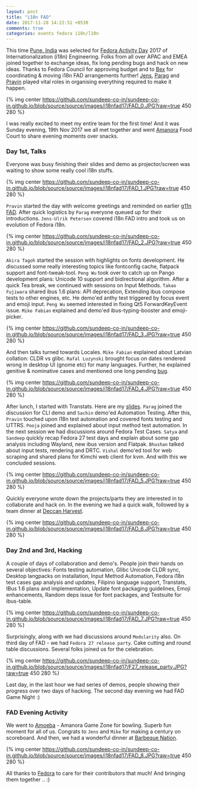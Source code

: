 ```yaml
---
layout: post
title: "i18n FAD"
date: 2017-11-28 14:22:51 +0530
comments: true
categories: events fedora i18n/l10n
---
```


This time [Pune, India](https://en.wikipedia.org/wiki/Pune) was selected for [Fedora Activity Day](https://fedoraproject.org/wiki/FAD_I18N_2017) 2017 of Internationalization (i18n) Engineering. Folks from all over APAC and EMEA joined together to exchange ideas, fix long pending bugs and hack on new ideas. Thanks to Fedora Council for approving budget and to [Bex](https://fedoraproject.org/wiki/User:Bex) for coordinating & moving i18n FAD arrangements further! [Jens](https://fedoraproject.org/wiki/User:Petersen), [Parag](https://fedoraproject.org/wiki/User:Pnemade) and [Pravin](https://fedoraproject.org/wiki/User:Pravins) played vital roles in organising everything required to make it happen. 

{% img center https://github.com/sundeep-co-in/sundeep-co-in.github.io/blob/source/source/images/i18nfad17/FAD_0.JPG?raw=true 450 280 %}

I was really excited to meet my entire team for the first time! And it was Sunday evening, 19th Nov 2017 we all met together and went [Amanora](http://www.amanoramall.com/) Food Court to share evening moments over snacks.


<!--more-->

### Day 1st, Talks

Everyone was busy finishing their slides and demo as projector/screen was waiting to show some really cool i18n stuffs.

{% img center https://github.com/sundeep-co-in/sundeep-co-in.github.io/blob/source/source/images/i18nfad17/FAD_1.JPG?raw=true 450 280 %}

`Pravin` started the day with welcome greetings and reminded on earlier [g11n FAD](https://fedoraproject.org/wiki/FAD_G11N_2015). After quick logistics by `Parag` everyone queued up for their introductions. `Jens-Ulrik Petersen` covered i18n FAD intro and took us on evolution of Fedora i18n. 

{% img center https://github.com/sundeep-co-in/sundeep-co-in.github.io/blob/source/source/images/i18nfad17/FAD_2.JPG?raw=true 450 280 %}

`Akira Tagoh` started the session with highlights on fonts development. He discussed some really interesting topics like fontconfig cache, flatpack support and font-tweak-tool. `Peng Wu` took over to catch up on Pango development plans: Unicode 10 support and bidirectional algorithm. After a quick Tea break, we continued with sessions on Input Methods. `Takao Fujiwara` shared ibus 1.6 plans: API deprecation, Extending ibus compose tests to other engines, etc. He demo'ed anthy test triggered by focus event and emoji input. `Peng Wu` seemed interested in fixing Qt5 ForwardKeyEvent issue. `Mike Fabian` explained and demo'ed ibus-typing-booster and emoji-picker. 

{% img center https://github.com/sundeep-co-in/sundeep-co-in.github.io/blob/source/source/images/i18nfad17/FAD_3.JPG?raw=true 450 280 %}

And then talks turned towards Locales. `Mike Fabian` explained about Latvian collation: CLDR vs glibc. `Rafal Luzynski` brought focus on dates rendered wrong in desktop UI (gnome etc) for many languages. Further, he explained genitive & nominative cases and mentioned one long pending [bug](https://sourceware.org/bugzilla/show_bug.cgi?id=18666).

{% img center https://github.com/sundeep-co-in/sundeep-co-in.github.io/blob/source/source/images/i18nfad17/FAD_4.JPG?raw=true 450 280 %}

After lunch, I started with Transtats. Here are my [slides](https://speakerdeck.com/sundeep/transtats). `Parag` joined the discussion for CLI demo and `Sachin` demo'ed Automation Testing. After this, `Pravin` touched upon i18n test automation and covered fonts testing and UTTRS. `Pooja` joined and explained about input method test automation. In the next session we had discussions around Fedora Test Cases. `Satya` and `Sandeep` quickly recap Fedora 27 test days and explain about some gap analysis including Wayland, new ibus version and Flatpak. `Bhushan` talked about input tests, rendering and DRTC. `Vishal` demo'ed tool for web scraping and shared plans for Kimchi web client for kvm. And with this we concluded sessions.

{% img center https://github.com/sundeep-co-in/sundeep-co-in.github.io/blob/source/source/images/i18nfad17/FAD_5.JPG?raw=true 450 280 %}

Quickly everyone wrote down the projects/parts they are interested in to collaborate and hack on. In the evening we had a quick walk, followed by a team dinner at [Deccan Harvest](http://www.magarhospitality.com/deccanharvest/).

{% img center https://github.com/sundeep-co-in/sundeep-co-in.github.io/blob/source/source/images/i18nfad17/FAD_6.JPG?raw=true 450 280 %}

### Day 2nd and 3rd, Hacking

A couple of days of collaboration and demo's. People join their hands on several objectives: Fonts testing automation, Glibc Unicode CLDR sync, Desktop langpacks on installation, Input Method Automation, Fedora i18n test cases gap analysis and updates, Filipino language support, Transtats, IBus 1.6 plans and implementation, Update font packaging guidelines, Emoji enhancements, Random deps issue for font packages, and Testsuite for ibus-table.

{% img center https://github.com/sundeep-co-in/sundeep-co-in.github.io/blob/source/source/images/i18nfad17/FAD_7.JPG?raw=true 450 280 %}

Surprisingly, along with we had discussions around `Modularity` also. On third day of FAD - we had `Fedora 27 release party`. Cake cutting and round table discussions. Several folks joined us for the celebration.

{% img center https://github.com/sundeep-co-in/sundeep-co-in.github.io/blob/source/source/images/i18nfad17/F27_release_party.JPG?raw=true 450 280 %}

Last day, in the last hour we had series of demos, people showing their progress over two days of hacking. The second day evening we had FAD Game Night :)

### FAD Evening Activity

We went to [Amoeba](https://www.tripadvisor.in/LocationPhotoDirectLink-g297654-d4090582-i221160816-Amanora_Mall-Pune_Pune_District_Maharashtra.html) - Amanora Game Zone for bowling. Superb fun moment for all of us. Congrats to `Jens` and `Mike` for making a century on scoreboard. And then, we had a wonderful dinner at [Barbeque Nation](http://www.barbequenation.com/).

{% img center https://github.com/sundeep-co-in/sundeep-co-in.github.io/blob/source/source/images/i18nfad17/FAD_8.JPG?raw=true 450 280 %}

All thanks to [Fedora](https://getfedora.org/) to care for their contributors that much! And bringing them together .. :)

